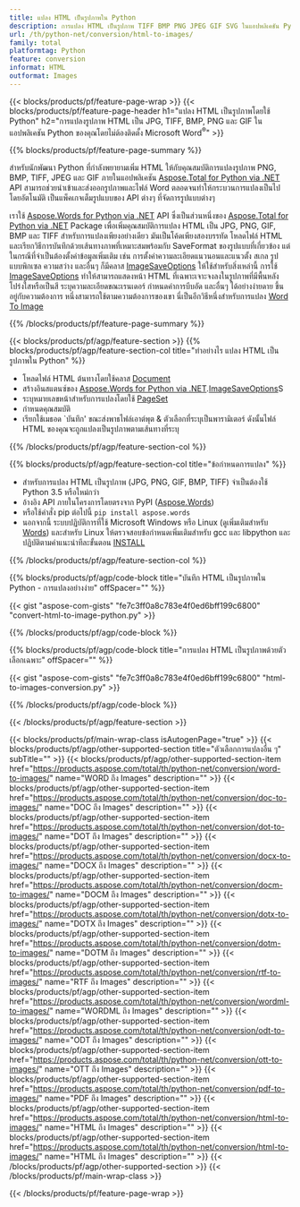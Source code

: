 ```yaml
---
title: แปลง HTML เป็นรูปภาพใน Python
description: การแปลง HTML เป็นรูปภาพ TIFF BMP PNG JPEG GIF SVG ในแอปพลิเคชัน Python ของคุณโดยไม่ต้องใช้ Microsoft Word 
url: /th/python-net/conversion/html-to-images/
family: total
platformtag: Python
feature: conversion
informat: HTML
outformat: Images
---
```

{{< blocks/products/pf/feature-page-wrap >}}
{{< blocks/products/pf/feature-page-header h1="แปลง HTML เป็นรูปภาพโดยใช้ Python" h2="การแปลงรูปภาพ HTML เป็น JPG, TIFF, BMP, PNG และ GIF ในแอปพลิเคชัน Python ของคุณโดยไม่ต้องติดตั้ง Microsoft Word<sup>&reg;</sup>" >}}

{{% blocks/products/pf/feature-page-summary %}}

สำหรับนักพัฒนา Python ที่กำลังพยายามเพิ่ม HTML ให้กับคุณสมบัติการแปลงรูปภาพ PNG, BMP, TIFF, JPEG และ GIF ภายในแอปพลิเคชัน [Aspose.Total for Python via .NET](https://products.aspose.com/total/python-net/) API สามารถช่วยนำเข้าและส่งออกรูปภาพและไฟล์ Word ตลอดจนทำให้กระบวนการแปลงเป็นไปโดยอัตโนมัติ เป็นแพ็คเกจเต็มรูปแบบของ API ต่างๆ ที่จัดการรูปแบบต่างๆ 

เราใช้ [Aspose.Words for Python via .NET](https://products.aspose.com/words/python-net/) API ซึ่งเป็นส่วนหนึ่งของ [Aspose.Total for Python via .NET](https://products.aspose.com/total/python-net/) Package เพื่อเพิ่มคุณสมบัติการแปลง HTML เป็น JPG, PNG, GIF, BMP และ TIFF สำหรับการแปลงเพียงอย่างเดียว มันเป็นโค้ดเพียงสองบรรทัด โหลดไฟล์ HTML และเรียกวิธีการบันทึกด้วยเส้นทางภาพที่เหมาะสมพร้อมกับ SaveFormat ของรูปแบบที่เกี่ยวข้อง แต่ในกรณีที่จำเป็นต้องตั้งค่าข้อมูลเพิ่มเติม เช่น การตั้งค่าความละเอียดแนวนอนและแนวตั้ง สเกล รูปแบบพิกเซล ความสว่าง และอื่นๆ ก็มีคลาส [ImageSaveOptions](https://reference.aspose.com/words/python-net/aspose.words.saving/imagesaveoptions/) ให้ใช้สำหรับสิ่งเหล่านี้ การใช้ [ImageSaveOptions](https://reference.aspose.com/words/python-net/aspose.words.saving/imagesaveoptions/) ทำให้สามารถแสดงหน้า HTML ที่เฉพาะเจาะจงลงในรูปภาพที่มีพื้นหลังโปร่งใสหรือเป็นสี ระบุความละเอียดขณะเรนเดอร์ กำหนดค่าการบีบอัด และอื่นๆ ได้อย่างง่ายดาย ขึ้นอยู่กับความต้องการ หนึ่งสามารถใช้ตามความต้องการของเขา นี่เป็นอีกวิธีหนึ่งสำหรับการแปลง [Word To Image](https://products.aspose.com/words/python-net/conversion/word-to-image/)

{{% /blocks/products/pf/feature-page-summary %}}

{{< blocks/products/pf/agp/feature-section >}}
{{% blocks/products/pf/agp/feature-section-col title="ทำอย่างไร แปลง HTML เป็นรูปภาพใน Python" %}}
- โหลดไฟล์ HTML ต้นทางโดยใช้คลาส [Document](https://reference.aspose.com/words/python-net/aspose.words/document/)
- สร้างอินสแตนซ์ของ [Aspose.Words for Python via .NET](https://products.aspose.com/words/python-net/).[ImageSaveOptions](https://reference.aspose.com/words/python-net/aspose.words.saving/imagesaveoptions/)S
- ระบุหมายเลขหน้าสำหรับการแปลงโดยใช้ [PageSet](https://reference.aspose.com/words/python-net/aspose.words.saving/pageset/)
- กำหนดคุณสมบัติ
- เรียกใช้เมธอด `บันทึก' ขณะส่งพาธไฟล์เอาต์พุต & ตัวเลือกที่ระบุเป็นพารามิเตอร์ ดังนั้นไฟล์ HTML ของคุณจะถูกแปลงเป็นรูปภาพตามเส้นทางที่ระบุ

{{% /blocks/products/pf/agp/feature-section-col %}}

{{% blocks/products/pf/agp/feature-section-col title="ข้อกำหนดการแปลง" %}}

- สำหรับการแปลง HTML เป็นรูปภาพ (JPG, PNG, GIF, BMP, TIFF) จำเป็นต้องใช้ Python 3.5 หรือใหม่กว่า
- อ้างอิง API ภายในโครงการโดยตรงจาก PyPI ([Aspose.Words](https://pypi.org/project/aspose-words/))
- หรือใช้คำสั่ง pip ต่อไปนี้ ```pip install aspose.words```
- นอกจากนี้ ระบบปฏิบัติการที่ใช้ Microsoft Windows หรือ Linux (ดูเพิ่มเติมสำหรับ [Words](https://docs.aspose.com/words/python-net/system-requirements/)) และสำหรับ Linux ให้ตรวจสอบข้อกำหนดเพิ่มเติมสำหรับ gcc และ libpython และปฏิบัติตามคำแนะนำทีละขั้นตอน [INSTALL](https://docs.aspose.com/words/python-net/installation/)
 

{{% /blocks/products/pf/agp/feature-section-col %}}

{{% blocks/products/pf/agp/code-block title="บันทึก HTML เป็นรูปภาพใน Python - การแปลงอย่างง่าย" offSpacer="" %}}

{{< gist "aspose-com-gists" "fe7c3ff0a8c783e4f0ed6bff199c6800" "convert-html-to-image-python.py" >}}

{{% /blocks/products/pf/agp/code-block %}}

{{% blocks/products/pf/agp/code-block title="การแปลง HTML เป็นรูปภาพด้วยตัวเลือกเฉพาะ" offSpacer="" %}}

{{< gist "aspose-com-gists" "fe7c3ff0a8c783e4f0ed6bff199c6800" "html-to-images-conversion.py" >}}

{{% /blocks/products/pf/agp/code-block %}}

{{< /blocks/products/pf/agp/feature-section >}}

{{< blocks/products/pf/main-wrap-class isAutogenPage="true" >}}
{{< blocks/products/pf/agp/other-supported-section title="ตัวเลือกการแปลงอื่น ๆ" subTitle="" >}}
{{< blocks/products/pf/agp/other-supported-section-item href="https://products.aspose.com/total/th/python-net/conversion/word-to-images/" name="WORD ถึง Images" description="" >}}
{{< blocks/products/pf/agp/other-supported-section-item href="https://products.aspose.com/total/th/python-net/conversion/doc-to-images/" name="DOC ถึง Images" description="" >}}
{{< blocks/products/pf/agp/other-supported-section-item href="https://products.aspose.com/total/th/python-net/conversion/dot-to-images/" name="DOT ถึง Images" description="" >}}
{{< blocks/products/pf/agp/other-supported-section-item href="https://products.aspose.com/total/th/python-net/conversion/docx-to-images/" name="DOCX ถึง Images" description="" >}}
{{< blocks/products/pf/agp/other-supported-section-item href="https://products.aspose.com/total/th/python-net/conversion/docm-to-images/" name="DOCM ถึง Images" description="" >}}
{{< blocks/products/pf/agp/other-supported-section-item href="https://products.aspose.com/total/th/python-net/conversion/dotx-to-images/" name="DOTX ถึง Images" description="" >}}
{{< blocks/products/pf/agp/other-supported-section-item href="https://products.aspose.com/total/th/python-net/conversion/dotm-to-images/" name="DOTM ถึง Images" description="" >}}
{{< blocks/products/pf/agp/other-supported-section-item href="https://products.aspose.com/total/th/python-net/conversion/rtf-to-images/" name="RTF ถึง Images" description="" >}}
{{< blocks/products/pf/agp/other-supported-section-item href="https://products.aspose.com/total/th/python-net/conversion/wordml-to-images/" name="WORDML ถึง Images" description="" >}}
{{< blocks/products/pf/agp/other-supported-section-item href="https://products.aspose.com/total/th/python-net/conversion/odt-to-images/" name="ODT ถึง Images" description="" >}}
{{< blocks/products/pf/agp/other-supported-section-item href="https://products.aspose.com/total/th/python-net/conversion/ott-to-images/" name="OTT ถึง Images" description="" >}}
{{< blocks/products/pf/agp/other-supported-section-item href="https://products.aspose.com/total/th/python-net/conversion/pdf-to-images/" name="PDF ถึง Images" description="" >}}
{{< blocks/products/pf/agp/other-supported-section-item href="https://products.aspose.com/total/th/python-net/conversion/html-to-images/" name="HTML ถึง Images" description="" >}}
{{< blocks/products/pf/agp/other-supported-section-item href="https://products.aspose.com/total/th/python-net/conversion/html-to-images/" name="HTML ถึง Images" description="" >}}
{{< /blocks/products/pf/agp/other-supported-section >}}
{{< /blocks/products/pf/main-wrap-class >}}

{{< /blocks/products/pf/feature-page-wrap >}}